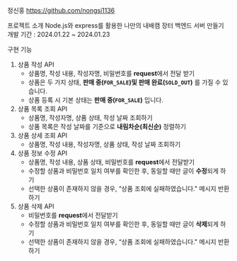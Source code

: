 정신홍 https://github.com/nongsi1136

프로젝트 소개
Node.js와 express를 활용한 나만의 내배캠 장터 백엔드 서버 만들기
개발 기간 : 2024.01.22 ~ 2024.01.23

구현 기능
1. 상품 작성 API
    - 상품명, 작성 내용, 작성자명, 비밀번호를 **request**에서 전달 받기
    - 상품은 두 가지 상태, **판매 중(`FOR_SALE`)및 판매 완료(`SOLD_OUT`)** 를 가질 수 있습니다.
    - 상품 등록 시 기본 상태는 **판매 중(`FOR_SALE`)** 입니다.
2. 상품 목록 조회 API
    - 상품명, 작성자명, 상품 상태, 작성 날짜 조회하기
    - 상품 목록은 작성 날짜를 기준으로 **내림차순(최신순)** 정렬하기
3. 상품 상세 조회 API
    - 상품명, 작성 내용, 작성자명, 상품 상태, 작성 날짜 조회하기
4. 상품 정보 수정 API
    - 상품명, 작성 내용, 상품 상태, 비밀번호를 **request**에서 전달받기
    - 수정할 상품과 비밀번호 일치 여부를 확인한 후, 동일할 때만 글이 **수정**되게 하기
    - 선택한 상품이 존재하지 않을 경우, “상품 조회에 실패하였습니다." 메시지 반환하기
5. 상품 삭제 API
    - 비밀번호를 **request**에서 전달받기
    - 수정할 상품과 비밀번호 일치 여부를 확인한 후, 동일할 때만 글이 **삭제**되게 하기
    - 선택한 상품이 존재하지 않을 경우, “상품 조회에 실패하였습니다." 메시지 반환하기
